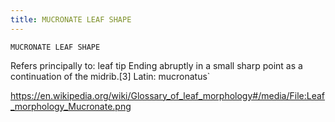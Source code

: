 ```yaml
---
title: MUCRONATE LEAF SHAPE
---
```

`MUCRONATE LEAF SHAPE`

Refers principally to: leaf tip
Ending abruptly in a small sharp point as a continuation of the midrib.[3]
Latin: mucronatus`

https://en.wikipedia.org/wiki/Glossary_of_leaf_morphology#/media/File:Leaf_morphology_Mucronate.png